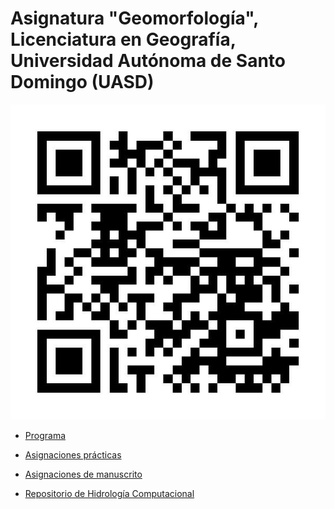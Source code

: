 # Asignatura "Geomorfología", Licenciatura en Geografía, Universidad Autónoma de Santo Domingo (UASD)

![](qr.jpg)

- [Programa](programa-geomorfologia.pdf)

- [Asignaciones prácticas](https://github.com/geomorfologia-202302/practicas)

- [Asignaciones de manuscrito](https://github.com/geomorfologia-202302/manuscrito)

- [Repositorio de Hidrología Computacional](https://github.com/geomorfologia-202302/hidrologia-computacional)
